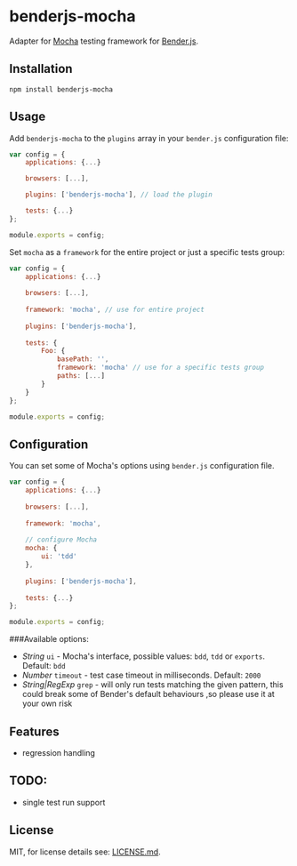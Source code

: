 # benderjs-mocha

Adapter for [Mocha](http://visionmedia.github.io/mocha/) testing framework for [Bender.js](https://github.com/benderjs/benderjs).

## Installation

```
npm install benderjs-mocha
```

## Usage

Add `benderjs-mocha` to the `plugins` array in your `bender.js` configuration file:

```javascript
var config = {
    applications: {...}

    browsers: [...],

    plugins: ['benderjs-mocha'], // load the plugin

    tests: {...}
};

module.exports = config;
```

Set `mocha` as a `framework` for the entire project or just a specific tests group:

```javascript
var config = {
    applications: {...}
        
    browsers: [...],
        
    framework: 'mocha', // use for entire project
    
    plugins: ['benderjs-mocha'],
        
    tests: {
        Foo: {
            basePath: '',
            framework: 'mocha' // use for a specific tests group
            paths: [...]
        }
    }
};

module.exports = config;
```

## Configuration

You can set some of Mocha's options using `bender.js` configuration file.

```javascript
var config = {
    applications: {...}
        
    browsers: [...],
        
    framework: 'mocha',
    
    // configure Mocha
    mocha: {
        ui: 'tdd'    
    },
    
    plugins: ['benderjs-mocha'],
        
    tests: {...}
};

module.exports = config;
```

###Available options:

- *String* `ui` - Mocha's interface, possible values: `bdd`, `tdd` or `exports`. Default: `bdd`
- *Number* `timeout` - test case timeout in milliseconds. Default: `2000`
- *String|RegExp* `grep` - will only run tests matching the given pattern, this could break some of Bender's default behaviours ,so please use it at your own risk

## Features
- regression handling

## TODO:
- single test run support

## License

MIT, for license details see: [LICENSE.md](https://github.com/benderjs/benderjs-chai/blob/master/LICENSE.md).
